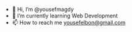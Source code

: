 - 👋 Hi, I’m @yousefmagdy
- 🌱 I’m currently learning Web Development
- 📫 How to reach me yousefelbon@gmail.com

<!---
yousefmagdy/yousefmagdy is a ✨ special ✨ repository because its `README.md` (this file) appears on your GitHub profile.
You can click the Preview link to take a look at your changes.
--->
